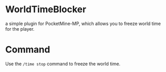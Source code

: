 # WorldTimeBlocker
a simple plugin for PocketMine-MP, which allows you to freeze world time for the player.

# Command
Use the `/time stop` command to freeze the world time.

